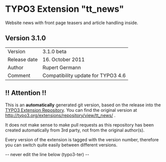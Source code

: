 # TYPO3 Extension "tt_news"
Website news with front page teasers and article handling inside.

## Version 3.1.0




<table>
	<tr><td>Version</td><td>3.1.0 beta</td></tr>
	<tr><td>Release date</td><td>16. October 2011</td></tr>
	<tr><td>Author</td><td>Rupert Germann</td></tr>
	<tr><td>Comment</td><td>Compatibility update for TYPO3 4.6</td></tr>
</table>

## !! Attention !!
This is an **automatically** generated git version, based on the release into the [TYPO3 Extension Repository](http://www.typo3.org/extensions/).
You can find the original version at http://typo3.org/extensions/repository/view/tt_news/ .

It does not make sense to make pull requests as this repository has been created automatically from 3rd party, not from the original author(s).

Every version of the extension is tagged with the version number, therefore you can switch quite easily between different versions.


-- never edit the line below (typo3-ter) --